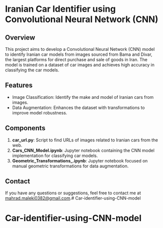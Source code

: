 
# Iranian Car Identifier using Convolutional Neural Network (CNN)




## Overview
This project aims to develop a Convolutional Neural Network (CNN) model to identify Iranian car models from images sourced from Bama and Divar, the largest platforms for direct purchase and sale of goods in Iran. The model is trained on a dataset of car images and achieves high accuracy in classifying the car models.
## Features

- Image Classification: Identify the make and model of Iranian cars from images.
- Data Augmentation: Enhances the dataset with transformations to improve model robustness.


## Components

1. **car_url.py**: Script to find URLs of images related to Iranian cars from the web.
2. **Cars_CNN_Model.ipynb**: Jupyter notebook containing the CNN model implementation for classifying car models.
3. **Geometric_Transformations_.ipynb**: Jupyter notebook focused on manual geometric transformations for data augmentation.

## Contact
If you have any questions or suggestions, feel free to contact me at mahrad.maleki0382@gmail.com.# Car-identifier-using-CNN-model
# Car-identifier-using-CNN-model
